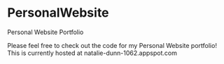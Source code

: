 # PersonalWebsite
Personal Website Portfolio

Please feel free to check out the code for my Personal Website portfolio! This is currently hosted at
natalie-dunn-1062.appspot.com
